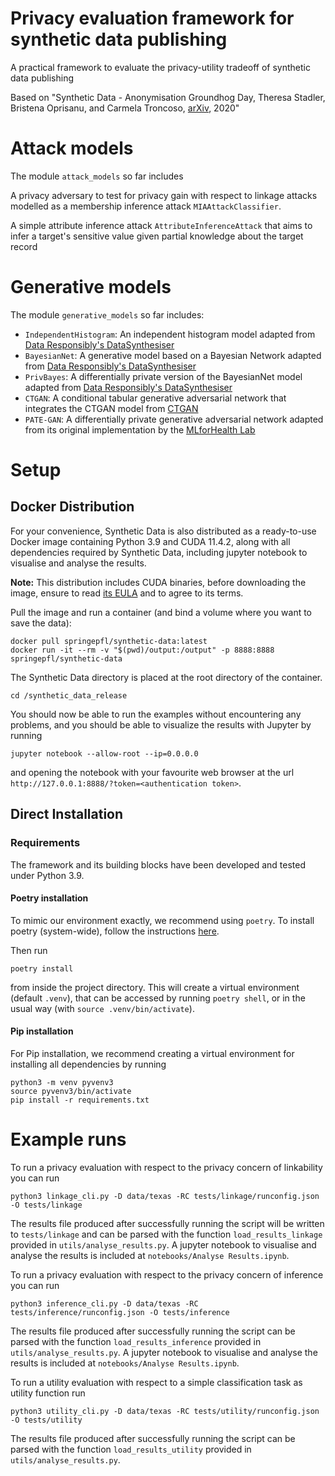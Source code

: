 # Privacy evaluation framework for synthetic data publishing
A practical framework to evaluate the privacy-utility tradeoff of synthetic data publishing 

Based on "Synthetic Data - Anonymisation Groundhog Day, Theresa Stadler, Bristena Oprisanu, and Carmela Troncoso, [arXiv](https://arxiv.org/abs/2011.07018), 2020"

# Attack models
The module `attack_models` so far includes

A privacy adversary to test for privacy gain with respect to linkage attacks modelled as a membership inference attack `MIAAttackClassifier`.

A simple attribute inference attack `AttributeInferenceAttack` that aims to infer a target's sensitive value given partial knowledge about the target record

# Generative models
The module `generative_models` so far includes:   
- `IndependentHistogram`: An independent histogram model adapted from [Data Responsibly's DataSynthesiser](https://github.com/DataResponsibly/DataSynthesizer)
- `BayesianNet`: A generative model based on a Bayesian Network adapted from [Data Responsibly's DataSynthesiser](https://github.com/DataResponsibly/DataSynthesizer)
- `PrivBayes`: A differentially private version of the BayesianNet model adapted from [Data Responsibly's DataSynthesiser](https://github.com/DataResponsibly/DataSynthesizer)
- `CTGAN`: A conditional tabular generative adversarial network that integrates the CTGAN model from [CTGAN](https://github.com/sdv-dev/CTGAN)  
- `PATE-GAN`: A differentially private generative adversarial network adapted from its original implementation by the [MLforHealth Lab](https://bitbucket.org/mvdschaar/mlforhealthlabpub/src/82d7f91d46db54d256ff4fc920d513499ddd2ab8/alg/pategan/)

# Setup

## Docker Distribution

For your convenience, Synthetic Data is also distributed as a ready-to-use Docker image containing Python 3.9 and CUDA 11.4.2, along with all dependencies required by Synthetic Data, including jupyter notebook to visualise and analyse the results.

**Note:** This distribution includes CUDA binaries, before downloading the image, ensure to read [its EULA](https://docs.nvidia.com/cuda/eula/index.html) and to agree to its terms.

Pull the image and run a container (and bind a volume where you want to save the data):

```
docker pull springepfl/synthetic-data:latest
docker run -it --rm -v "$(pwd)/output:/output" -p 8888:8888 springepfl/synthetic-data
```

The Synthetic Data directory is placed at the root directory of the container.
```
cd /synthetic_data_release
```

You should now be able to run the examples without encountering any problems, and you should be able to visualize the results with Jupyter by running
```
jupyter notebook --allow-root --ip=0.0.0.0
```

and opening the notebook with your favourite web browser at the url `http://127.0.0.1:8888/?token=<authentication token>`.


## Direct Installation

### Requirements
The framework and its building blocks have been developed and tested under Python 3.9.


#### Poetry installation
To mimic our environment exactly, we recommend using `poetry`. To install poetry (system-wide), follow the instructions [here](https://python-poetry.org/docs/).

Then run
```
poetry install
```
from inside the project directory. This will create a virtual environment (default `.venv`), that can be accessed by running `poetry shell`, or in the usual way (with `source .venv/bin/activate`).


#### Pip installation

For Pip installation, we recommend creating a virtual environment for installing all dependencies by running
```
python3 -m venv pyvenv3
source pyvenv3/bin/activate
pip install -r requirements.txt
```


# Example runs
To run a privacy evaluation with respect to the privacy concern of linkability you can run

```
python3 linkage_cli.py -D data/texas -RC tests/linkage/runconfig.json -O tests/linkage
```

The results file produced after successfully running the script will be written to `tests/linkage` and can be parsed with the function `load_results_linkage` provided in `utils/analyse_results.py`. 
A jupyter notebook to visualise and analyse the results is included at `notebooks/Analyse Results.ipynb`.


To run a privacy evaluation with respect to the privacy concern of inference you can run

```
python3 inference_cli.py -D data/texas -RC tests/inference/runconfig.json -O tests/inference
```

The results file produced after successfully running the script can be parsed with the function `load_results_inference` provided in `utils/analyse_results.py`.
A jupyter notebook to visualise and analyse the results is included at `notebooks/Analyse Results.ipynb`.


To run a utility evaluation with respect to a simple classification task as utility function run

```
python3 utility_cli.py -D data/texas -RC tests/utility/runconfig.json -O tests/utility
```

The results file produced after successfully running the script can be parsed with the function `load_results_utility` provided in `utils/analyse_results.py`.

